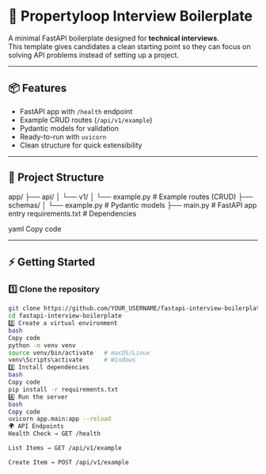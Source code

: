 # 🚀 Propertyloop Interview Boilerplate

A minimal FastAPI boilerplate designed for **technical interviews**.  
This template gives candidates a clean starting point so they can focus on solving API problems instead of setting up a project.

---

## 📦 Features
- FastAPI app with `/health` endpoint  
- Example CRUD routes (`/api/v1/example`)  
- Pydantic models for validation  
- Ready-to-run with `uvicorn`  
- Clean structure for quick extensibility  

---

## 📂 Project Structure
app/
├── api/
│ └── v1/
│ └── example.py # Example routes (CRUD)
├── schemas/
│ └── example.py # Pydantic models
├── main.py # FastAPI app entry
requirements.txt # Dependencies

yaml
Copy code

---

## ⚡ Getting Started

### 1️⃣ Clone the repository
```bash
git clone https://github.com/YOUR_USERNAME/fastapi-interview-boilerplate.git
cd fastapi-interview-boilerplate
2️⃣ Create a virtual environment
bash
Copy code
python -m venv venv
source venv/bin/activate   # macOS/Linux
venv\Scripts\activate      # Windows
3️⃣ Install dependencies
bash
Copy code
pip install -r requirements.txt
4️⃣ Run the server
bash
Copy code
uvicorn app.main:app --reload
🌍 API Endpoints
Health Check → GET /health

List Items → GET /api/v1/example

Create Item → POST /api/v1/example
